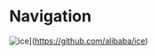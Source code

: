 # Navigation

![ice](https://img.shields.io/badge/developing%20with-ICE-2077ff.svg)](https://github.com/alibaba/ice)